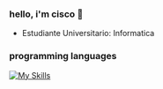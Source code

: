 ### hello, i'm cisco 👋
- Estudiante Universitario: Informatica
### programming languages
[![My Skills](https://skillicons.dev/icons?i=dart,js,nodejs,py,cpp,git)](https://skillicons.dev)
